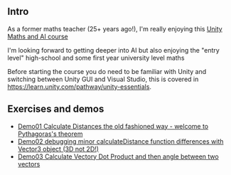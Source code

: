 ## Intro

As a former maths teacher (25+ years ago!), I'm really enjoying this [Unity Maths and AI course](https://learn.unity.com/course/artificial-intelligence-for-beginners)

I'm looking forward to getting deeper into AI but also enjoying the "entry level" high-school and some first year university level maths

Before starting the course you do need to be familiar with Unity and switching between Unity GUI and Visual Studio, this is covered in https://learn.unity.com/pathway/unity-essentials.

## Exercises and demos

* [Demo01 Calculate Distances the old fashioned way - welcome to Pythagoras's theorem](docs/Demo01-Calculate-Distance-Pythagoras-theorem.md)
* [Demo02 debugging minor calculateDistance function differences with Vector3 object (3D not 2D!)](docs/Demo02-debugging-minor-calculateDistance-function-differences-Vector3-is-3D-not-2D.md)
* [Demo03 Calculate Vectory Dot Product and then angle between two vectors](docs/Demo03-calculateDotProduct.md)
